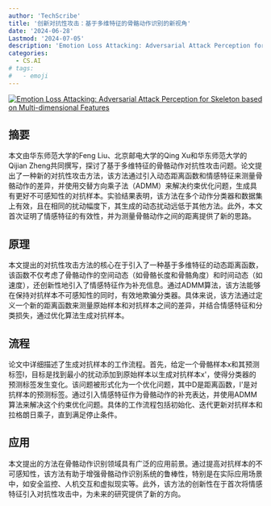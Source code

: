 ```yaml
---
author: 'TechScribe'
title: '创新对抗性攻击：基于多维特征的骨骼动作识别的新视角'
date: '2024-06-28'
Lastmod: '2024-07-05'
description: 'Emotion Loss Attacking: Adversarial Attack Perception for Skeleton based on Multi-dimensional Features'
categories:
  - CS.AI
# tags:
#   - emoji
---
```


[![Emotion Loss Attacking: Adversarial Attack Perception for Skeleton based on Multi-dimensional Features](https://arxiv-research-1301205113.cos.ap-guangzhou.myqcloud.com/images/2406.19815v1.pdf_0.jpg)](https://arxiv.org/abs/2406.19815v1)

## 摘要

本文由华东师范大学的Feng Liu、北京邮电大学的Qing Xu和华东师范大学的Qijian Zheng共同撰写，探讨了基于多维特征的骨骼动作对抗性攻击问题。论文提出了一种新的对抗性攻击方法，该方法通过引入动态距离函数和情感特征来测量骨骼动作的差异，并使用交替方向乘子法（ADMM）来解决约束优化问题，生成具有更好不可感知性的对抗样本。实验结果表明，该方法在多个动作分类器和数据集上有效，且在相同的扰动幅度下，其生成的动态扰动远低于其他方法。此外，本文首次证明了情感特征的有效性，并为测量骨骼动作之间的距离提供了新的思路。<!--more-->

## 原理

本文提出的对抗性攻击方法的核心在于引入了一种基于多维特征的动态距离函数，该函数不仅考虑了骨骼动作的空间动态（如骨骼长度和骨骼角度）和时间动态（如速度），还创新性地引入了情感特征作为补充信息。通过ADMM算法，该方法能够在保持对抗样本不可感知性的同时，有效地欺骗分类器。具体来说，该方法通过定义一个新的距离函数来测量原始样本和对抗样本之间的差异，并结合情感特征和分类损失，通过优化算法生成对抗样本。

## 流程

论文中详细描述了生成对抗样本的工作流程。首先，给定一个骨骼样本x和其预测标签l，目标是找到最小的扰动添加到原始样本以生成对抗样本x'，使得分类器的预测标签发生变化。该问题被形式化为一个优化问题，其中D是距离函数，l'是对抗样本的预测标签。通过引入情感特征作为骨骼动作的补充表达，并使用ADMM算法来解决这个约束优化问题。具体的工作流程包括初始化、迭代更新对抗样本和拉格朗日乘子，直到满足停止条件。

## 应用

本文提出的方法在骨骼动作识别领域具有广泛的应用前景。通过提高对抗样本的不可感知性，该方法有助于增强骨骼动作识别系统的鲁棒性，特别是在实际应用场景中，如安全监控、人机交互和虚拟现实等。此外，该方法的创新性在于首次将情感特征引入对抗性攻击中，为未来的研究提供了新的方向。